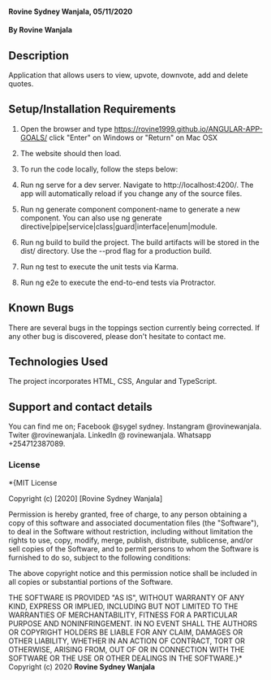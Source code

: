 #### Rovine Sydney Wanjala, 05/11/2020
#### By Rovine Wanjala
## Description
Application that allows users to view, upvote, downvote, add and delete quotes.
## Setup/Installation Requirements
1. Open the browser and type https://rovine1999.github.io/ANGULAR-APP-GOALS/
click "Enter" on Windows or "Return" on Mac OSX
2. The website should then load.
3. To run the code locally, follow the steps below:

1. Run ng serve for a dev server. Navigate to http://localhost:4200/. The app will automatically reload if you change any of the source files.
2. Run ng generate component component-name to generate a new component. You can also use ng generate directive|pipe|service|class|guard|interface|enum|module.
3. Run ng build to build the project. The build artifacts will be stored in the dist/ directory. Use the --prod flag for a production build.
4. Run ng test to execute the unit tests via Karma.
5. Run ng e2e to execute the end-to-end tests via Protractor.


## Known Bugs
There are several bugs in the toppings section currently being corrected. If any other bug is discovered, please don't hesitate to contact me.
## Technologies Used
The project incorporates HTML, CSS, Angular and TypeScript.
## Support and contact details
You can find me on; 
Facebook @sygel sydney. 
Instangram @rovinewanjala. 
Twiter @rovinewanjala. 
LinkedIn @ rovinewanjala.
Whatsapp +254712387089.
### License
*{MIT License

Copyright (c) [2020] [Rovine Sydney Wanjala]

Permission is hereby granted, free of charge, to any person obtaining a copy
of this software and associated documentation files (the "Software"), to deal
in the Software without restriction, including without limitation the rights
to use, copy, modify, merge, publish, distribute, sublicense, and/or sell
copies of the Software, and to permit persons to whom the Software is
furnished to do so, subject to the following conditions:

The above copyright notice and this permission notice shall be included in all
copies or substantial portions of the Software.

THE SOFTWARE IS PROVIDED "AS IS", WITHOUT WARRANTY OF ANY KIND, EXPRESS OR
IMPLIED, INCLUDING BUT NOT LIMITED TO THE WARRANTIES OF MERCHANTABILITY,
FITNESS FOR A PARTICULAR PURPOSE AND NONINFRINGEMENT. IN NO EVENT SHALL THE
AUTHORS OR COPYRIGHT HOLDERS BE LIABLE FOR ANY CLAIM, DAMAGES OR OTHER
LIABILITY, WHETHER IN AN ACTION OF CONTRACT, TORT OR OTHERWISE, ARISING FROM,
OUT OF OR IN CONNECTION WITH THE SOFTWARE OR THE USE OR OTHER DEALINGS IN THE
SOFTWARE.}*
Copyright (c) 2020 **Rovine Sydney Wanjala**
